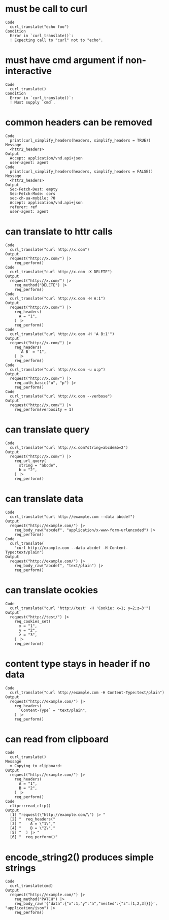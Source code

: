 # must be call to curl

    Code
      curl_translate("echo foo")
    Condition
      Error in `curl_translate()`:
      ! Expecting call to "curl" not to "echo".

# must have cmd argument if non-interactive

    Code
      curl_translate()
    Condition
      Error in `curl_translate()`:
      ! Must supply `cmd`.

# common headers can be removed

    Code
      print(curl_simplify_headers(headers, simplify_headers = TRUE))
    Message
      <httr2_headers>
    Output
      Accept: application/vnd.api+json
      user-agent: agent
    Code
      print(curl_simplify_headers(headers, simplify_headers = FALSE))
    Message
      <httr2_headers>
    Output
      Sec-Fetch-Dest: empty
      Sec-Fetch-Mode: cors
      sec-ch-ua-mobile: ?0
      Accept: application/vnd.api+json
      referer: ref
      user-agent: agent

# can translate to httr calls

    Code
      curl_translate("curl http://x.com")
    Output
      request("http://x.com/") |> 
        req_perform()
    Code
      curl_translate("curl http://x.com -X DELETE")
    Output
      request("http://x.com/") |> 
        req_method("DELETE") |> 
        req_perform()
    Code
      curl_translate("curl http://x.com -H A:1")
    Output
      request("http://x.com/") |> 
        req_headers(
          A = "1",
        ) |> 
        req_perform()
    Code
      curl_translate("curl http://x.com -H 'A B:1'")
    Output
      request("http://x.com/") |> 
        req_headers(
          `A B` = "1",
        ) |> 
        req_perform()
    Code
      curl_translate("curl http://x.com -u u:p")
    Output
      request("http://x.com/") |> 
        req_auth_basic("u", "p") |> 
        req_perform()
    Code
      curl_translate("curl http://x.com --verbose")
    Output
      request("http://x.com/") |> 
        req_perform(verbosity = 1)

# can translate query

    Code
      curl_translate("curl http://x.com?string=abcde&b=2")
    Output
      request("http://x.com/") |> 
        req_url_query(
          string = "abcde",
          b = "2",
        ) |> 
        req_perform()

# can translate data

    Code
      curl_translate("curl http://example.com --data abcdef")
    Output
      request("http://example.com/") |> 
        req_body_raw("abcdef", "application/x-www-form-urlencoded") |> 
        req_perform()
    Code
      curl_translate(
        "curl http://example.com --data abcdef -H Content-Type:text/plain")
    Output
      request("http://example.com/") |> 
        req_body_raw("abcdef", "text/plain") |> 
        req_perform()

# can translate ocokies

    Code
      curl_translate("curl 'http://test' -H 'Cookie: x=1; y=2;z=3'")
    Output
      request("http://test/") |> 
        req_cookies_set(
          x = "1",
          y = "2",
          z = "3",
        ) |> 
        req_perform()

# content type stays in header if no data

    Code
      curl_translate("curl http://example.com -H Content-Type:text/plain")
    Output
      request("http://example.com/") |> 
        req_headers(
          `Content-Type` = "text/plain",
        ) |> 
        req_perform()

# can read from clipboard

    Code
      curl_translate()
    Message
      v Copying to clipboard:
    Output
      request("http://example.com/") |> 
        req_headers(
          A = "1",
          B = "2",
        ) |> 
        req_perform()
    Code
      clipr::read_clip()
    Output
      [1] "request(\"http://example.com/\") |> "
      [2] "  req_headers("                      
      [3] "    A = \"1\","                      
      [4] "    B = \"2\","                      
      [5] "  ) |> "                             
      [6] "  req_perform()"                     

# encode_string2() produces simple strings

    Code
      curl_translate(cmd)
    Output
      request("http://example.com/") |> 
        req_method("PATCH") |> 
        req_body_raw('{"data":{"x":1,"y":"a","nested":{"z":[1,2,3]}}}', "application/json") |> 
        req_perform()

